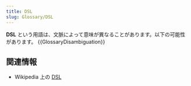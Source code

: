```yaml
---
title: DSL
slug: Glossary/DSL
---
```

**DSL** という用語は、文脈によって意味が異なることがあります。以下の可能性があります。
{{GlossaryDisambiguation}}

## 関連情報

- Wikipedia 上の [DSL](https://ja.wikipedia.org/wiki/DSL)
